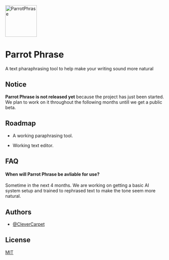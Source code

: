 
<a href="https://parrotphrase.carbondev.cf">
    <img alt="ParrotPhrase" src="https://parrotphrase.carbondev.cf/assets/images/logo/ParrotPhraseLogoWhite.png" width="100" />
</a>

# Parrot Phrase

A text pharaphrasing tool to help make your writing sound more natural

## Notice

**Parrot Phrase is not released yet** because the project has just been started. We plan to work on it throughout the following months untill we get a public beta.
## Roadmap

- A working paraphrasing tool.

- Working text editor.


## FAQ

#### When will Parrot Phrase be avliable for use?

Sometime in the next 4 months. We are working on getting a basic AI system setup and trained to rephrased text to make the tone seem more natural.
## Authors

- [@CleverCarpet](https://www.github.com/clevercarpet)


## License

[MIT](https://choosealicense.com/licenses/mit/)


